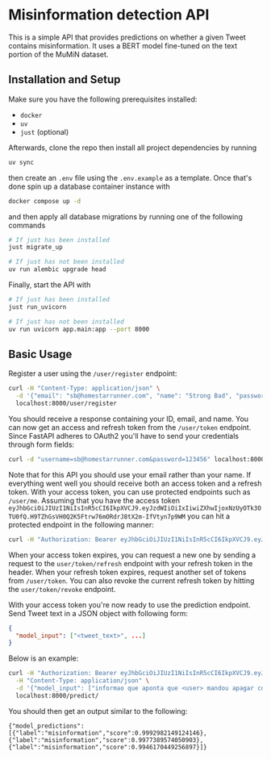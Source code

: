 # Misinformation detection API

This is a simple API that provides predictions on whether a given Tweet contains
misinformation. It uses a BERT model fine-tuned on the text portion of the MuMiN dataset.

## Installation and Setup

Make sure you have the following prerequisites installed:

- `docker`
- `uv`
- `just` (optional)

Afterwards, clone the repo then install all project dependencies by running

```bash
uv sync
```

then create an `.env` file using the `.env.example` as a template. Once that's done spin
up a database container instance with

```bash
docker compose up -d
```

and then apply all database migrations by running one of the following commands

```bash
# If just has been installed
just migrate_up

# If just has not been installed
uv run alembic upgrade head
```

Finally, start the API with

```bash
# If just has been installed
just run_uvicorn

# If just has not been installed
uv run uvicorn app.main:app --port 8000
```

## Basic Usage

Register a user using the `/user/register` endpoint:

```bash
curl -H "Content-Type: application/json" \
  -d '{"email": "sb@homestarrunner.com", "name": "Strong Bad", "password": "123456"}' \
  localhost:8000/user/register
```

You should receive a response containing your ID, email, and name. You can now get an
access and refresh token from the `/user/token` endpoint. Since FastAPI adheres to OAuth2
you'll have to send your credentials through form fields:

```bash
curl -d "username=sb@homestarrunner.com&password=123456" localhost:8000/user/token
```

Note that for this API you should use your email rather than your name. If everything went
well you should receive both an access token and a refresh token. With your access token,
you can use protected endpoints such as `/user/me`. Assuming that you have the access
token `eyJhbGciOiJIUzI1NiIsInR5cCI6IkpXVCJ9.eyJzdWIiOiIxIiwiZXhwIjoxNzUyOTk3OTU0fQ.H9TZhGsVH0Q2K5Ftrw76mORdrJ8tX2m-IfVtyn7p9WM`
you can hit a protected endpoint in the following manner:

```bash
curl -H "Authorization: Bearer eyJhbGciOiJIUzI1NiIsInR5cCI6IkpXVCJ9.eyJzdWIiOiIxIiwiZXhwIjoxNzUyOTk3OTU0fQ.H9TZhGsVH0Q2K5Ftrw76mORdrJ8tX2m-IfVtyn7p9WM" localhost:8000/user/me
```

When your access token expires, you can request a new one by sending a request to the
`user/token/refresh` endpoint with your refresh token in the header. When your refresh
token expires, request another set of tokens from `/user/token`. You can also revoke the
current refresh token by hitting the `user/token/revoke` endpoint.

With your access token you're now ready to use the prediction endpoint. Send Tweet text in
a JSON object with following form:

```json
{
  "model_input": ["<tweet_text>", ...]
}
```

Below is an example:

```bash
curl -H "Authorization: Bearer eyJhbGciOiJIUzI1NiIsInR5cCI6IkpXVCJ9.eyJzdWIiOiIxIiwiZXhwIjoxNzUzOTQ2NjM0fQ.H7MlFt4Ywnq737FJYD0l9WxjkmcYsF_oeYcZMS5Ulhk" \
  -H "Content-Type: application/json" \
  -d '{"model_input": ["informao que aponta que <user> mandou apagar conta de carlos bolsonaro de redes sociais por causa de hashtag <hashtag> falsa e foi negada pelo <user> entenda <url>", "os fascistas do futuro se chamaro de anti-fascistas. <user> <user> <user> <user> <user> <user> <user> <user> <url>", "usa : des policiers blancs arrtent un homme noir qui se trouve tre un agent du fbi... <hashtag> <url>"]}' \
  localhost:8000/predict/
```

You should then get an output similar to the following:

```
{"model_predictions":[{"label":"misinformation","score":0.9992982149124146},{"label":"misinformation","score":0.9977389574050903},{"label":"misinformation","score":0.9946170449256897}]}
```

